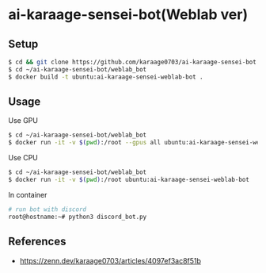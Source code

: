 # ai-karaage-sensei-bot(Weblab ver)

## Setup

```sh
$ cd && git clone https://github.com/karaage0703/ai-karaage-sensei-bot
$ cd ~/ai-karaage-sensei-bot/weblab_bot
$ docker build -t ubuntu:ai-karaage-sensei-weblab-bot .
```

## Usage

Use GPU

```sh
$ cd ~/ai-karaage-sensei-bot/weblab_bot
$ docker run -it -v $(pwd):/root --gpus all ubuntu:ai-karaage-sensei-weblab-bot
```

Use CPU

```sh
$ cd ~/ai-karaage-sensei-bot/weblab_bot
$ docker run -it -v $(pwd):/root ubuntu:ai-karaage-sensei-weblab-bot
```

In container

```sh
# run bot with discord
root@hostname:~# python3 discord_bot.py
```


## References

- https://zenn.dev/karaage0703/articles/4097ef3ac8f51b
